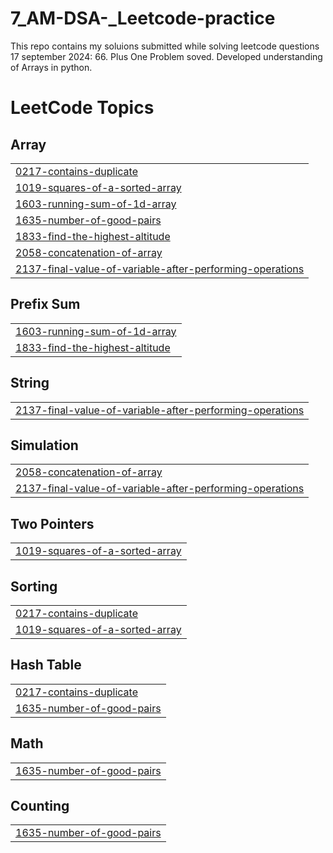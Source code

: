 # 7_AM-DSA-_Leetcode-practice
This repo contains my soluions submitted while solving leetcode questions
17 september 2024: 66. Plus One Problem soved.
Developed understanding of Arrays in python.

<!---LeetCode Topics Start-->
# LeetCode Topics
## Array
|  |
| ------- |
| [0217-contains-duplicate](https://github.com/iubaidrmn/7_AM-DSA-_Leetcode-practice/tree/master/0217-contains-duplicate) |
| [1019-squares-of-a-sorted-array](https://github.com/iubaidrmn/7_AM-DSA-_Leetcode-practice/tree/master/1019-squares-of-a-sorted-array) |
| [1603-running-sum-of-1d-array](https://github.com/iubaidrmn/7_AM-DSA-_Leetcode-practice/tree/master/1603-running-sum-of-1d-array) |
| [1635-number-of-good-pairs](https://github.com/iubaidrmn/7_AM-DSA-_Leetcode-practice/tree/master/1635-number-of-good-pairs) |
| [1833-find-the-highest-altitude](https://github.com/iubaidrmn/7_AM-DSA-_Leetcode-practice/tree/master/1833-find-the-highest-altitude) |
| [2058-concatenation-of-array](https://github.com/iubaidrmn/7_AM-DSA-_Leetcode-practice/tree/master/2058-concatenation-of-array) |
| [2137-final-value-of-variable-after-performing-operations](https://github.com/iubaidrmn/7_AM-DSA-_Leetcode-practice/tree/master/2137-final-value-of-variable-after-performing-operations) |
## Prefix Sum
|  |
| ------- |
| [1603-running-sum-of-1d-array](https://github.com/iubaidrmn/7_AM-DSA-_Leetcode-practice/tree/master/1603-running-sum-of-1d-array) |
| [1833-find-the-highest-altitude](https://github.com/iubaidrmn/7_AM-DSA-_Leetcode-practice/tree/master/1833-find-the-highest-altitude) |
## String
|  |
| ------- |
| [2137-final-value-of-variable-after-performing-operations](https://github.com/iubaidrmn/7_AM-DSA-_Leetcode-practice/tree/master/2137-final-value-of-variable-after-performing-operations) |
## Simulation
|  |
| ------- |
| [2058-concatenation-of-array](https://github.com/iubaidrmn/7_AM-DSA-_Leetcode-practice/tree/master/2058-concatenation-of-array) |
| [2137-final-value-of-variable-after-performing-operations](https://github.com/iubaidrmn/7_AM-DSA-_Leetcode-practice/tree/master/2137-final-value-of-variable-after-performing-operations) |
## Two Pointers
|  |
| ------- |
| [1019-squares-of-a-sorted-array](https://github.com/iubaidrmn/7_AM-DSA-_Leetcode-practice/tree/master/1019-squares-of-a-sorted-array) |
## Sorting
|  |
| ------- |
| [0217-contains-duplicate](https://github.com/iubaidrmn/7_AM-DSA-_Leetcode-practice/tree/master/0217-contains-duplicate) |
| [1019-squares-of-a-sorted-array](https://github.com/iubaidrmn/7_AM-DSA-_Leetcode-practice/tree/master/1019-squares-of-a-sorted-array) |
## Hash Table
|  |
| ------- |
| [0217-contains-duplicate](https://github.com/iubaidrmn/7_AM-DSA-_Leetcode-practice/tree/master/0217-contains-duplicate) |
| [1635-number-of-good-pairs](https://github.com/iubaidrmn/7_AM-DSA-_Leetcode-practice/tree/master/1635-number-of-good-pairs) |
## Math
|  |
| ------- |
| [1635-number-of-good-pairs](https://github.com/iubaidrmn/7_AM-DSA-_Leetcode-practice/tree/master/1635-number-of-good-pairs) |
## Counting
|  |
| ------- |
| [1635-number-of-good-pairs](https://github.com/iubaidrmn/7_AM-DSA-_Leetcode-practice/tree/master/1635-number-of-good-pairs) |
<!---LeetCode Topics End-->